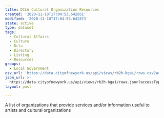 ```yaml
---
title: DCLA Cultural Organization Resources
created: '2020-11-10T17:04:53.642861'
modified: '2020-11-10T17:04:53.642873'
state: active
type: dataset
tags:
  - Cultural Affairs
  - Culture
  - Dcla
  - Directory
  - Listing
  - Resources
groups:
  - Local Government
csv_url: 'https://data.cityofnewyork.us/api/views/rb2h-bgai/rows.csv?accessType=DOWNLOAD'
json_url: >-
  https://data.cityofnewyork.us/api/views/rb2h-bgai/rows.json?accessType=DOWNLOAD
layout: post

---
```

A list of organizations that provide services and/or information useful to artists and cultural organizations
